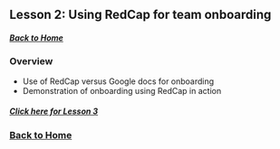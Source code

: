 ## Lesson 2: Using RedCap for team onboarding
##### [Back to Home](../index.md)

### Overview

- Use of RedCap versus Google docs for onboarding
- Demonstration of onboarding using RedCap in action

##### [Click here for Lesson 3](https://data2health.github.io/mtip-tutorial/lessons/Lesson3.html)
### [Back to Home](../index)
